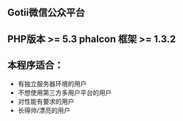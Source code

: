 Gotii微信公众平台
-----
PHP版本 >= 5.3
**phalcon** 框架 >= 1.3.2
-----
本程序适合：
-----
* 有独立服务器环境的用户
* 不想使用第三方多用户平台的用户
* 对性能有要求的用户
* 长得帅/漂亮的用户




